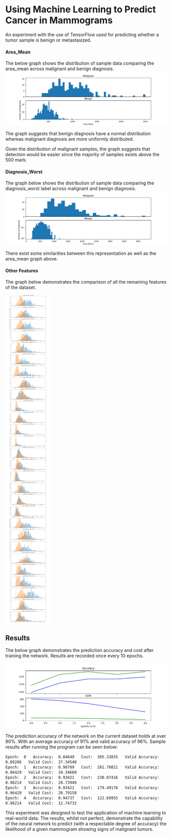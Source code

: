 # Using Machine Learning to Predict Cancer in Mammograms
An experiment with the use of TensorFlow used for predicting whether a tumor sample is benign or metastasized.

#### Area_Mean
The below graph shows the distribution of sample data comparing the area_mean across malignant and benign diagnosis.
![MalignantVsBenign-AreaMean](graphs/MalignantVsBenign-MeanAreaPlot.png)

The graph suggests that benign diagnosis have a normal distribution whereas malignant diagnosis are more uniformly distributed.

Given the distribution of malignant samples, the graph suggests that detection would be easier since the majority of samples exists above the 500 mark. 

#### Diagnosis_Worst
The graph below shows the distribution of sample data comparing the diagnosis_worst label across malignant and benign diagnosis.
![MalignantVsBenign-DiagnosisWorst](graphs/MalignantVsBenign-WorstAreaPlot.png)

There exist some similarities between this representation as well as the area_mean graph above.

#### Other Features
The graph below demonstrates the comparison of all the remaining features of the dataset.

![MalignantVsBening-RemainingFeatures](graphs/MalignantVsBenign-RestOfFeaturesHistogram.png)

## Results
The below graph demonstrates the prediction accuracy and cost after training the network. Results are recorded once every 10 epochs.

![Results](graphs/FinalAccuracyAndCostSummary.png)

The prediction accuracy of the network on the current dataset holds at over 90%. With an average accuracy of 91% and valid accuracy of 96%.
Sample results after running the program can be seen below:

```
Epoch:  0   Accuracy:  0.84649   Cost:  305.33835   Valid Accuracy:  0.89286   Valid Cost:  37.34540
Epoch:  1   Accuracy:  0.90789   Cost:  281.78021   Valid Accuracy:  0.96429   Valid Cost:  34.34660
Epoch:  2   Accuracy:  0.93421   Cost:  238.87416   Valid Accuracy:  0.98214   Valid Cost:  28.73949
Epoch:  3   Accuracy:  0.93421   Cost:  179.49176   Valid Accuracy:  0.96429   Valid Cost:  20.79158
Epoch:  4   Accuracy:  0.94737   Cost:  122.69955   Valid Accuracy:  0.98214   Valid Cost:  12.74732
```

This experiment was designed to test the application of machine learning to real-world data. The results, whilst not perfect, demonstrate the capability of the neural network to predict (with a respectable degree of accuracy) the likelihood of a given mammogram showing signs of malignant tumors.  